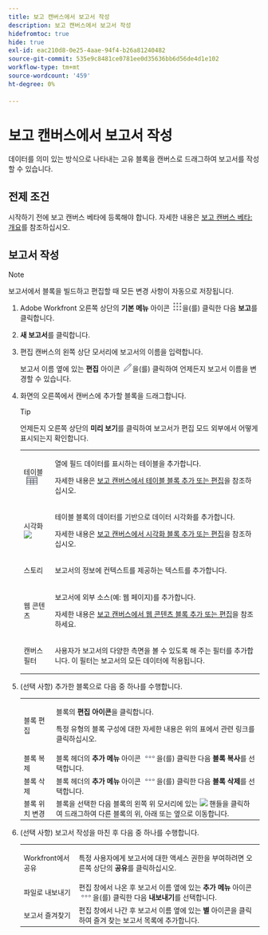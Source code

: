 ```yaml
---
title: 보고 캔버스에서 보고서 작성
description: 보고 캔버스에서 보고서 작성
hidefromtoc: true
hide: true
exl-id: eac210d8-0e25-4aae-94f4-b26a81240482
source-git-commit: 535e9c8481ce0781ee0d35636bb6d56de4d1e102
workflow-type: tm+mt
source-wordcount: '459'
ht-degree: 0%

---
```


# 보고 캔버스에서 보고서 작성

데이터를 의미 있는 방식으로 나타내는 고유 블록을 캔버스로 드래그하여 보고서를 작성할 수 있습니다.

## 전제 조건

시작하기 전에 보고 캔버스 베타에 등록해야 합니다. 자세한 내용은 [보고 캔버스 베타: 개요](/help/quicksilver/product-announcements/betas/canvas-dashboards-beta/reporting-canvas-beta-overview.md)를 참조하십시오.

## 보고서 작성

>[!NOTE]
>
>보고서에서 블록을 빌드하고 편집할 때 모든 변경 사항이 자동으로 저장됩니다.

1. Adobe Workfront 오른쪽 상단의 **기본 메뉴** 아이콘 ![](assets/main-menu-icon.png)을(를) 클릭한 다음 **보고**&#x200B;를 클릭합니다.
1. **새 보고서**&#x200B;를 클릭합니다.
1. 편집 캔버스의 왼쪽 상단 모서리에 보고서의 이름을 입력합니다.

   보고서 이름 옆에 있는 **편집** 아이콘 ![](assets/edit-icon.png)을(를) 클릭하여 언제든지 보고서 이름을 변경할 수 있습니다.

1. 화면의 오른쪽에서 캔버스에 추가할 블록을 드래그합니다.

   >[!TIP]
   >
   >언제든지 오른쪽 상단의 **미리 보기**&#x200B;를 클릭하여 보고서가 편집 모드 외부에서 어떻게 표시되는지 확인합니다.

   <table style="table-layout:auto"> 
    <col> 
    <col> 
    <tbody> 
     <tr> 
      <td role="rowheader">테이블 <img src="assets/table-icon.png"></td> 
      <td> <p>열에 필드 데이터를 표시하는 테이블을 추가합니다.</p> <p>자세한 내용은 <a href="../../../reports-and-dashboards/reporting-canvas/table-blocks/add-or-edit-report-table.md" class="MCXref xref">보고 캔버스에서 테이블 블록 추가 또는 편집</a>을 참조하십시오.</p> </td> 
     </tr> 
     <tr> 
      <td role="rowheader">시각화 <img src="assets/visualization-icon.png"></td> 
      <td> <p>테이블 블록의 데이터를 기반으로 데이터 시각화를 추가합니다.</p> <p>자세한 내용은 <a href="../../../reports-and-dashboards/reporting-canvas/visualization-blocks/add-or-edit-report-visualization.md" class="MCXref xref">보고 캔버스에서 시각화 블록 추가 또는 편집</a>을 참조하십시오.</p> </td> 
     </tr>
      <tr data-mc-conditions="QuicksilverOrClassic.Draft mode"> 
       <td role="rowheader">스토리</td> 
       <td> <p>보고서의 정보에 컨텍스트를 제공하는 텍스트를 추가합니다.</p> </td> 
      </tr>
     <tr data-mc-conditions=""> 
      <td role="rowheader">웹 콘텐츠</td> 
      <td> <p>보고서에 외부 소스(예: 웹 페이지)를 추가합니다.</p> <p>자세한 내용은 <a href="../../../reports-and-dashboards/reporting-canvas/other-blocks/add-or-edt-web-content-block.md" class="MCXref xref">보고 캔버스에서 웹 콘텐츠 블록 추가 또는 편집</a>을 참조하세요.</p> </td> 
     </tr>
      <tr data-mc-conditions="QuicksilverOrClassic.Draft mode"> 
       <td role="rowheader">캔버스 필터</td> 
       <td> <p>사용자가 보고서의 다양한 측면을 볼 수 있도록 해 주는 필터를 추가합니다. 이 필터는 보고서의 모든 데이터에 적용됩니다.</p> </td> 
      </tr>
    </tbody> 
   </table>

1. (선택 사항) 추가한 블록으로 다음 중 하나를 수행합니다.

   <table style="table-layout:auto"> 
    <col> 
    <col> 
    <tbody> 
     <tr> 
      <td role="rowheader">블록 편집</td> 
      <td> <p>블록의 <strong>편집 아이콘</strong>을 클릭합니다.</p> <p>특정 유형의 블록 구성에 대한 자세한 내용은 위의 표에서 관련 링크를 클릭하십시오.</p> </td> 
     </tr> 
     <tr> 
      <td role="rowheader">블록 복제</td> 
      <td>블록 헤더의 <strong>추가 메뉴</strong> 아이콘 <img src="assets/more-icon.png">을(를) 클릭한 다음 <strong>블록 복사</strong>를 선택합니다.</td> 
     </tr> 
     <tr> 
      <td role="rowheader">블록 삭제</td> 
      <td>블록 헤더의 <strong>추가 메뉴</strong> 아이콘 <img src="assets/more-icon.png">을(를) 클릭한 다음 <strong>블록 삭제</strong>를 선택합니다.</td> 
     </tr> 
     <tr> 
      <td role="rowheader">블록 위치 변경</td> 
      <td> 블록을 선택한 다음 블록의 왼쪽 위 모서리에 있는 <img src="assets/widget-drag-icon.png" style="max-width: 16px;"> 핸들을 클릭하여 드래그하여 다른 블록의 위, 아래 또는 옆으로 이동합니다.</td> 
     </tr> 
    </tbody> 
   </table>

1. (선택 사항) 보고서 작성을 마친 후 다음 중 하나를 수행합니다.

   <table style="table-layout:auto"> 
    <col> 
    <col> 
    <tbody> 
     <tr> 
      <td role="rowheader">Workfront에서 공유</td> 
      <td> <p>특정 사용자에게 보고서에 대한 액세스 권한을 부여하려면 오른쪽 상단의 <strong>공유</strong>를 클릭하십시오.</p> </td> 
     </tr> 
     <tr> 
      <td role="rowheader">파일로 내보내기</td> 
      <td>편집 창에서 나온 후 보고서 이름 옆에 있는 <strong>추가 메뉴</strong> 아이콘 <img src="assets/more-icon.png">을(를) 클릭한 다음 <strong>내보내기</strong>를 선택합니다.</td> 
     </tr> 
     <tr> 
      <td role="rowheader">보고서 즐겨찾기</td> 
      <td>편집 창에서 나간 후 보고서 이름 옆에 있는 <strong>별</strong> 아이콘을 클릭하여 즐겨 찾는 보고서 목록에 추가합니다.</td> 
     </tr> 
    </tbody> 
   </table>
